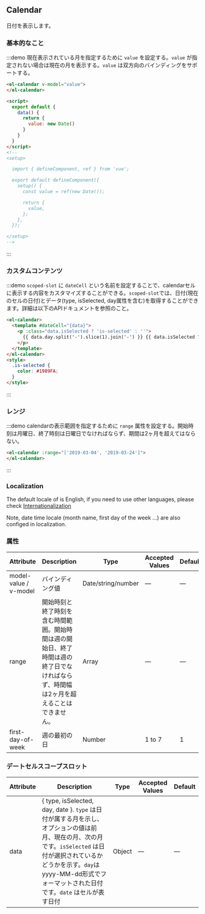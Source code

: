 ## Calendar

日付を表示します。

### 基本的なこと

:::demo 現在表示されている月を指定するために `value` を設定する。`value` が指定されない場合は現在の月を表示する。`value` は双方向のバインディングをサポートする。
```html
<el-calendar v-model="value">
</el-calendar>

<script>
  export default {
    data() {
      return {
        value: new Date()
      }
    }
  }
</script>
<!--
<setup>

  import { defineComponent, ref } from 'vue';

  export default defineComponent({
    setup() {
      const value = ref(new Date());

      return {
        value,
      };
    },
  });

</setup>
-->
```
:::

### カスタムコンテンツ

:::demo `scoped-slot` に `dateCell` という名前を設定することで、calendarセルに表示する内容をカスタマイズすることができる。`scoped-slot`では、日付(現在のセルの日付)とデータ(type, isSelected, day属性を含む)を取得することができます。詳細は以下のAPIドキュメントを参照のこと。
```html
<el-calendar>
  <template #dateCell="{data}">
    <p :class="data.isSelected ? 'is-selected' : ''">
      {{ data.day.split('-').slice(1).join('-') }} {{ data.isSelected ? '✔️' : ''}}
    </p>
  </template>
</el-calendar>
<style>
  .is-selected {
    color: #1989FA;
  }
</style>
```
:::

### レンジ

:::demo calendarの表示範囲を指定するために `range` 属性を設定する。開始時刻は月曜日、終了時刻は日曜日でなければならず、期間は2ヶ月を超えてはならない。
```html
<el-calendar :range="['2019-03-04', '2019-03-24']">
</el-calendar>
```
:::

### Localization

The default locale of is English, if you need to use other languages, please check [Internationalization](#/jp/component/i18n)

Note, date time locale (month name, first day of the week ...) are also configed in localization.

### 属性
| Attribute       | Description        | Type      | Accepted Values       | Default  |
|-----------------|------------------- |---------- |---------------------- |--------- |
| model-value / v-model | バインディング値      | Date/string/number | —            | —        |
| range           | 開始時刻と終了時刻を含む時間範囲。開始時間は週の開始日、終了時間は週の終了日でなければならず、時間幅は2ヶ月を超えることはできません。 | Array  | —  | —  |
| first-day-of-week | 週の最初の日| Number    | 1 to 7                |  1       |

### デートセルスコープスロット
| Attribute       | Description   | Type      | Accepted Values       | Default  |
|-----------------|-------------- |---------- |---------------------- |--------- |
| data            | { type, isSelected, day, date }.  `type` は日付が属する月を示し、オプションの値は前月、現在の月、次の月です。`isSelected` は日付が選択されているかどうかを示す。`day`はyyyy-MM-dd形式でフォーマットされた日付です。`date` はセルが表す日付    | Object      | —           | —      |

